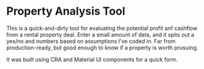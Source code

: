 # Property Analysis Tool

This is a quick-and-dirty tool for evaluating the potential profit anf cashflow from a rental property deal. Enter a small amount of data, and it spits out a yes/no and numbers based on assumptions I've coded in. Far from production-ready, but good enough to know if a property is worth prusuing.

It was built using CRA and Material UI components for a quick form.
